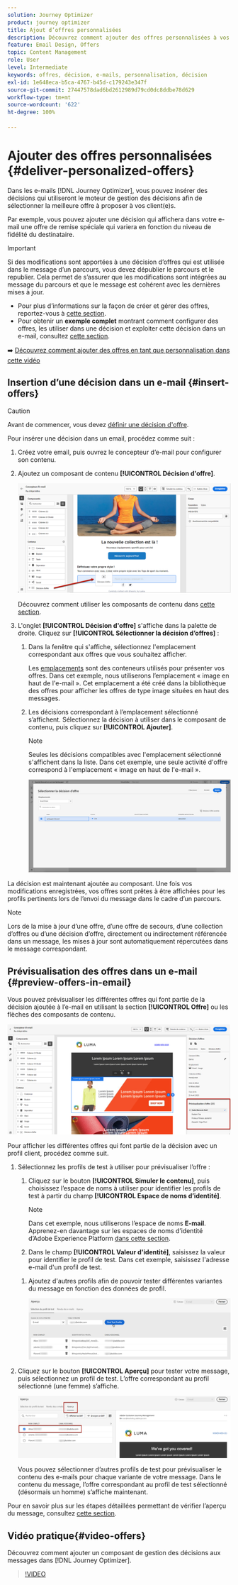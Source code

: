 ```yaml
---
solution: Journey Optimizer
product: journey optimizer
title: Ajout d’offres personnalisées
description: Découvrez comment ajouter des offres personnalisées à vos messages
feature: Email Design, Offers
topic: Content Management
role: User
level: Intermediate
keywords: offres, décision, e-mails, personnalisation, décision
exl-id: 1e648eca-b5ca-4767-b45d-c179243e347f
source-git-commit: 27447578dad6bd2612989d79cd0dc8ddbe78d629
workflow-type: tm+mt
source-wordcount: '622'
ht-degree: 100%

---
```


# Ajouter des offres personnalisées {#deliver-personalized-offers}

Dans les e-mails [!DNL Journey Optimizer], vous pouvez insérer des décisions qui utiliseront le moteur de gestion des décisions afin de sélectionner la meilleure offre à proposer à vos client(e)s.

Par exemple, vous pouvez ajouter une décision qui affichera dans votre e-mail une offre de remise spéciale qui variera en fonction du niveau de fidélité du destinataire.

>[!IMPORTANT]
>
>Si des modifications sont apportées à une décision d’offres qui est utilisée dans le message d’un parcours, vous devez dépublier le parcours et le republier. Cela permet de s’assurer que les modifications sont intégrées au message du parcours et que le message est cohérent avec les dernières mises à jour.

* Pour plus d’informations sur la façon de créer et gérer des offres, reportez-vous à [cette section](../offers/get-started/starting-offer-decisioning.md).
* Pour obtenir un **exemple complet** montrant comment configurer des offres, les utiliser dans une décision et exploiter cette décision dans un e-mail, consultez [cette section](../offers/offers-e2e.md#insert-decision-in-email).

➡️ [Découvrez comment ajouter des offres en tant que personnalisation dans cette vidéo](#video-offers)

## Insertion d’une décision dans un e-mail {#insert-offers}

>[!CAUTION]
>
>Avant de commencer, vous devez [définir une décision d&#39;offre](../offers/offer-activities/create-offer-activities.md).

Pour insérer une décision dans un email, procédez comme suit :

1. Créez votre email, puis ouvrez le concepteur d’e-mail pour configurer son contenu.

1. Ajoutez un composant de contenu **[!UICONTROL Décision d&#39;offre]**.

   ![](assets/deliver-offer-component.png)

   Découvrez comment utiliser les composants de contenu dans [cette section](content-components.md).

1. L&#39;onglet **[!UICONTROL Décision d&#39;offre]** s&#39;affiche dans la palette de droite. Cliquez sur **[!UICONTROL Sélectionner la décision d’offres]** :

   1. Dans la fenêtre qui s&#39;affiche, sélectionnez l&#39;emplacement correspondant aux offres que vous souhaitez afficher.

      Les [emplacements](../offers/offer-library/creating-placements.md) sont des conteneurs utilisés pour présenter vos offres. Dans cet exemple, nous utiliserons l’emplacement « image en haut de l&#39;e-mail ». Cet emplacement a été créé dans la bibliothèque des offres pour afficher les offres de type image situées en haut des messages.

   1. Les décisions correspondant à l’emplacement sélectionné s’affichent. Sélectionnez la décision à utiliser dans le composant de contenu, puis cliquez sur **[!UICONTROL Ajouter]**.

      >[!NOTE]
      >
      >Seules les décisions compatibles avec l&#39;emplacement sélectionné s&#39;affichent dans la liste. Dans cet exemple, une seule activité d&#39;offre correspond à l&#39;emplacement « image en haut de l&#39;e-mail ».

      ![](assets/deliver-offer-placement.png)

La décision est maintenant ajoutée au composant. Une fois vos modifications enregistrées, vos offres sont prêtes à être affichées pour les profils pertinents lors de l’envoi du message dans le cadre d’un parcours.

>[!NOTE]
>
>Lors de la mise à jour dʼune offre, dʼune offre de secours, dʼune collection d’offres ou dʼune décision d’offre, directement ou indirectement référencée dans un message, les mises à jour sont automatiquement répercutées dans le message correspondant.

## Prévisualisation des offres dans un e-mail {#preview-offers-in-email}

Vous pouvez prévisualiser les différentes offres qui font partie de la décision ajoutée à l’e-mail en utilisant la section **[!UICONTROL Offre]** ou les flèches des composants de contenu.

![](assets/deliver-offer-preview.png)

Pour afficher les différentes offres qui font partie de la décision avec un profil client, procédez comme suit.

1. Sélectionnez les profils de test à utiliser pour prévisualiser l’offre :

   1. Cliquez sur le bouton **[!UICONTROL Simuler le contenu]**, puis choisissez l’espace de noms à utiliser pour identifier les profils de test à partir du champ **[!UICONTROL Espace de noms d’identité]**.

      >[!NOTE]
      >
      >Dans cet exemple, nous utiliserons l’espace de noms **E-mail**. Apprenez-en davantage sur les espaces de noms d’identité d’Adobe Experience Platform [dans cette section](../audience/get-started-identity.md).

   1. Dans le champ **[!UICONTROL Valeur d&#39;identité]**, saisissez la valeur pour identifier le profil de test. Dans cet exemple, saisissez l&#39;adresse e-mail d&#39;un profil de test.

   <!--For example enter smith@adobe.com and click the **[!UICONTROL Add profile]** button.-->

   1. Ajoutez d&#39;autres profils afin de pouvoir tester différentes variantes du message en fonction des données de profil.

      ![](assets/deliver-offer-test-profiles.png)

1. Cliquez sur le bouton **[!UICONTROL Aperçu]** pour tester votre message, puis sélectionnez un profil de test. L’offre correspondant au profil sélectionné (une femme) s’affiche.

   ![](assets/deliver-offer-test-profile-female-preview.png)

   Vous pouvez sélectionner d’autres profils de test pour prévisualiser le contenu des e-mails pour chaque variante de votre message. Dans le contenu du message, l’offre correspondant au profil de test sélectionné (désormais un homme) s’affiche maintenant.

Pour en savoir plus sur les étapes détaillées permettant de vérifier l’aperçu du message, consultez [cette section](#preview-your-messages).

## Vidéo pratique{#video-offers}

Découvrez comment ajouter un composant de gestion des décisions aux messages dans [!DNL Journey Optimizer].

>[!VIDEO](https://video.tv.adobe.com/v/334088?quality=12)
